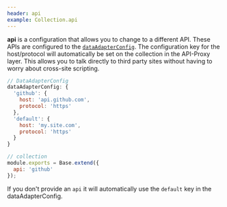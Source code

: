 ```yaml
---
header: api
example: Collection.api
---
```


**api** is a configuration that allows you to change to a different API.  These APIs are configured to the [`dataAdapterConfig`](/app#config).  The configuration key for the host/protocol will automatically be set on the collection in the API-Proxy layer.  This allows you to talk directly to third party sites without having to worry about cross-site scripting.

```js
// DataAdapterConfig
dataAdapterConfig: {
  'github': {
    host: 'api.github.com',
    protocol: 'https'
  },
  'default': {
    host: 'my.site.com',
    protocol: 'https'
  }
}

// collection
module.exports = Base.extend({
  api: 'github'
});
```

If you don't provide an `api` it will automatically use the `default` key in the dataAdapterConfig.
